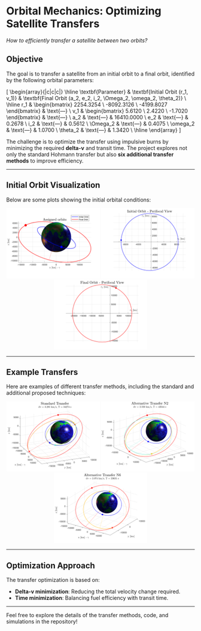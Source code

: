 # Orbital Mechanics: Optimizing Satellite Transfers

_How to efficiently transfer a satellite between two orbits?_

## Objective
The goal is to transfer a satellite from an initial orbit to a final orbit, identified by the following orbital parameters:

\[
\begin{array}{|c|c|c|}
\hline
\textbf{Parameter} & \textbf{Initial Orbit (r_1, v_1)} & \textbf{Final Orbit (a_2, e_2, i_2, \Omega_2, \omega_2, \theta_2)} \\
\hline
r_1 & \begin{bmatrix} 2254.3254 \\ -8092.3126 \\ -4199.8027 \end{bmatrix} & \text{—} \\
v_1 & \begin{bmatrix} 5.6120 \\ 2.4220 \\ -1.7020 \end{bmatrix} & \text{—} \\
a_2 & \text{—} & 16410.0000 \\
e_2 & \text{—} & 0.2678 \\
i_2 & \text{—} & 0.5612 \\
\Omega_2 & \text{—} & 0.4075 \\
\omega_2 & \text{—} & 1.0700 \\
\theta_2 & \text{—} & 1.3420 \\
\hline
\end{array}
\]

The challenge is to optimize the transfer using impulsive burns by minimizing the required **delta-v** and transit time. The project explores not only the standard Hohmann transfer but also **six additional transfer methods** to improve efficiency.

---

## Initial Orbit Visualization
Below are some plots showing the initial orbital conditions:

<div align="center">
  <img src="Images/orbits.png" width="250"/>
  <img src="Images/initialPerifocal.png" width="250"/>
  <img src="Images/finalPerifocal.png" width="250"/>
</div>

---

## Example Transfers
Here are examples of different transfer methods, including the standard and additional proposed techniques:

<div align="center">
  <img src="Images/standard.png" width="250"/>
  <img src="Images/alternative2.png" width="250"/>
  <img src="Images/alternative6.png" width="250"/>
</div>

---

## Optimization Approach
The transfer optimization is based on:
- **Delta-v minimization**: Reducing the total velocity change required.
- **Time minimization**: Balancing fuel efficiency with transit time.

---

Feel free to explore the details of the transfer methods, code, and simulations in the repository!
